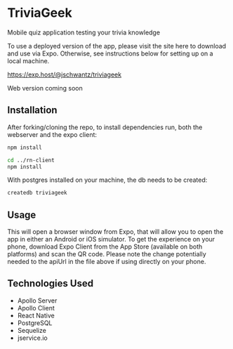 # TriviaGeek

Mobile quiz application testing your trivia knowledge

To use a deployed version of the app, please visit the site here to download and use via Expo. Otherwise, see instructions below for setting up on a local machine.

https://exp.host/@jschwantz/triviageek

Web version coming soon

## Installation

After forking/cloning the repo, to install dependencies run, both the webserver and the expo client:

```bash
npm install

cd ../rn-client
npm install
```
With postgres installed on your machine, the db needs to be created:

```bash
createdb triviageek
```

## Usage 
This will open a browser window from Expo, that will allow you to open the app in either an Android or iOS simulator. To get the experience on your phone, download Expo Client from the App Store (available on both platforms) and scan the QR code. Please note the change potentially needed to the apiUrl in the file above if using directly on your phone.

## Technologies Used

  * Apollo Server
  * Apollo Client
  * React Native
  * PostgreSQL
  * Sequelize
  * jservice.io
